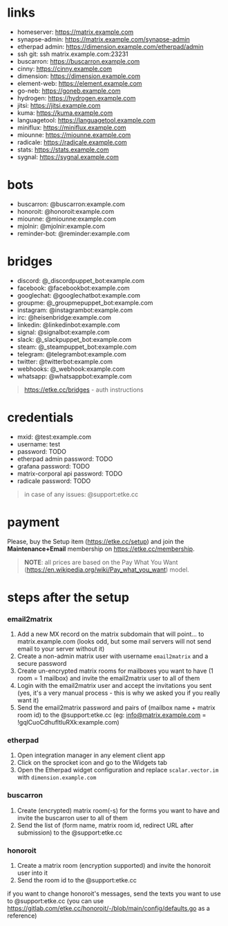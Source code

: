 # links

* homeserver: https://matrix.example.com
* synapse-admin: https://matrix.example.com/synapse-admin
* etherpad admin: https://dimension.example.com/etherpad/admin
* ssh git: ssh matrix.example.com:23231
* buscarron: https://buscarron.example.com
* cinny: https://cinny.example.com
* dimension: https://dimension.example.com
* element-web: https://element.example.com
* go-neb: https://goneb.example.com
* hydrogen: https://hydrogen.example.com
* jitsi: https://jitsi.example.com
* kuma: https://kuma.example.com
* languagetool: https://languagetool.example.com
* miniflux: https://miniflux.example.com
* miounne: https://miounne.example.com
* radicale: https://radicale.example.com
* stats: https://stats.example.com
* sygnal: https://sygnal.example.com

# bots

* buscarron: @buscarron:example.com
* honoroit: @honoroit:example.com
* miounne: @miounne:example.com
* mjolnir: @mjolnir:example.com
* reminder-bot: @reminder:example.com

# bridges

* discord: @_discordpuppet_bot:example.com
* facebook: @facebookbot:example.com
* googlechat: @googlechatbot:example.com
* groupme: @_groupmepuppet_bot:example.com
* instagram: @instagrambot:example.com
* irc: @heisenbridge:example.com
* linkedin: @linkedinbot:example.com
* signal: @signalbot:example.com
* slack: @_slackpuppet_bot:example.com
* steam: @_steampuppet_bot:example.com
* telegram: @telegrambot:example.com
* twitter: @twitterbot:example.com
* webhooks: @_webhook:example.com
* whatsapp: @whatsappbot:example.com

> https://etke.cc/bridges - auth instructions

# credentials

* mxid: @test:example.com
* username: test
* password: TODO
* etherpad admin password: TODO
* grafana password: TODO
* matrix-corporal api password: TODO
* radicale password: TODO

> in case of any issues: @support:etke.cc

# payment

Please, buy the Setup item (https://etke.cc/setup) and join the **Maintenance+Email** membership on https://etke.cc/membership.

> **NOTE**: all prices are based on the Pay What You Want (https://en.wikipedia.org/wiki/Pay_what_you_want) model.

# steps after the setup

### email2matrix

1.  Add a new MX record on the matrix subdomain that will point... to matrix.example.com (looks odd, but some mail servers will not send email to your server without it)
2.  Create a non-admin matrix user with username `email2matrix` and a secure password
3.  Create un-encrypted matrix rooms for mailboxes you want to have (1 room = 1 mailbox) and invite the email2matrix user to all of them
4.  Login with the email2matrix user and accept the invitations you sent (yes, it's a very manual process - this is why we asked you if you really want it)
5.  Send the email2matrix password and pairs of (mailbox name + matrix room id) to the @support:etke.cc (eg: info@matrix.example.com = !gqlCuoCdhufltluRXk:example.com)

### etherpad

1. Open integration manager in any element client app
2. Click on the sprocket icon and go to the Widgets tab
3. Open the Etherpad widget configuration and replace `scalar.vector.im` with `dimension.example.com`

### buscarron

1. Create (encrypted) matrix room(-s) for the forms you want to have and invite the buscarron user to all of them
2. Send the list of (form name, matrix room id, redirect URL after submission) to the @support:etke.cc

### honoroit

1. Create a matrix room (encryption supported) and invite the honoroit user into it
2. Send the room id to the @support:etke.cc

if you want to change honoroit's messages, send the texts you want to use to @support:etke.cc (you can use https://gitlab.com/etke.cc/honoroit/-/blob/main/config/defaults.go as a reference)